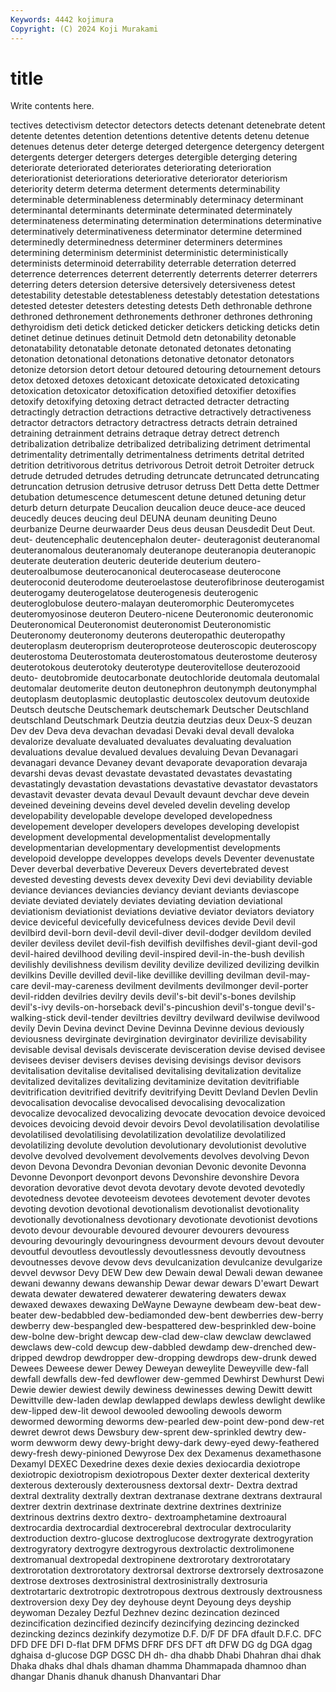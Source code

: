 ```yaml
---
Keywords: 4442 kojimura
Copyright: (C) 2024 Koji Murakami
---
```


# title

Write contents here.



tectives detectivism detector detectors
detects detenant detenebrate detent detente detentes detention detentions detentive detents
detenu detenue detenues detenus deter deterge deterged detergence detergency detergent
detergents deterger detergers deterges detergible deterging detering deteriorate deteriorated deteriorates
deteriorating deterioration deteriorationist deteriorations deteriorative deteriorator deteriorism deteriority determ determa
determent determents determinability determinable determinableness determinably determinacy determinant determinantal determinants
determinate determinated determinately determinateness determinating determination determinations determinative determinatively determinativeness
determinator determine determined determinedly determinedness determiner determiners determines determining determinism
determinist deterministic deterministically determinists determinoid deterrability deterrable deterration deterred deterrence
deterrences deterrent deterrently deterrents deterrer deterrers deterring deters detersion detersive
detersively detersiveness detest detestability detestable detestableness detestably detestation detestations detested
detester detesters detesting detests Deth dethronable dethrone dethroned dethronement dethronements
dethroner dethrones dethroning dethyroidism deti detick deticked deticker detickers deticking
deticks detin detinet detinue detinues detinuit Detmold detn detonability detonable
detonatability detonatable detonate detonated detonates detonating detonation detonational detonations detonative
detonator detonators detonize detorsion detort detour detoured detouring detournement detours
detox detoxed detoxes detoxicant detoxicate detoxicated detoxicating detoxication detoxicator detoxification
detoxified detoxifier detoxifies detoxify detoxifying detoxing detract detracted detracter detracting
detractingly detraction detractions detractive detractively detractiveness detractor detractors detractory detractress
detracts detrain detrained detraining detrainment detrains detraque detray detrect detrench
detribalization detribalize detribalized detribalizing detriment detrimental detrimentality detrimentally detrimentalness detriments
detrital detrited detrition detritivorous detritus detrivorous Detroit detroit Detroiter detruck
detrude detruded detrudes detruding detruncate detruncated detruncating detruncation detrusion detrusive
detrusor detruss Dett Detta dette Dettmer detubation detumescence detumescent detune
detuned detuning detur deturb deturn deturpate Deucalion deucalion deuce deuce-ace
deuced deucedly deuces deucing deul DEUNA deunam deuniting Deuno deurbanize
Deurne deurwaarder Deus deus deusan Deusdedit Deut Deut. deut- deutencephalic
deutencephalon deuter- deuteragonist deuteranomal deuteranomalous deuteranomaly deuteranope deuteranopia deuteranopic deuterate
deuteration deuteric deuteride deuterium deutero- deuteroalbumose deuterocanonical deuterocasease deuterocone deuteroconid
deuterodome deuteroelastose deuterofibrinose deuterogamist deuterogamy deuterogelatose deuterogenesis deuterogenic deuteroglobulose deutero-malayan
deuteromorphic Deuteromycetes deuteromyosinose deuteron Deutero-nicene Deuteronomic deuteronomic Deuteronomical Deuteronomist deuteronomist
Deuteronomistic Deuteronomy deuteronomy deuterons deuteropathic deuteropathy deuteroplasm deuteroprism deuteroproteose deuteroscopic
deuteroscopy deuterostoma Deuterostomata deuterostomatous deuterostome deuterosy deuterotokous deuterotoky deuterotype deuterovitellose
deuterozooid deuto- deutobromide deutocarbonate deutochloride deutomala deutomalal deutomalar deutomerite deuton
deutonephron deutonymph deutonymphal deutoplasm deutoplasmic deutoplastic deutoscolex deutovum deutoxide Deutsch
deutsche Deutschemark deutschemark Deutscher Deutschland deutschland Deutschmark Deutzia deutzia deutzias
deux Deux-S deuzan Dev dev Deva deva devachan devadasi Devaki
deval devall devaloka devalorize devaluate devaluated devaluates devaluating devaluation devaluations
devalue devalued devalues devaluing Devan Devanagari devanagari devance Devaney devant
devaporate devaporation devaraja devarshi devas devast devastate devastated devastates devastating
devastatingly devastation devastations devastative devastator devastators devastavit devaster devata devaul
Devault devaunt devchar deve devein deveined deveining deveins devel develed
develin develing develop developability developable develope developed developedness developement developer
developers developes developing developist development developmental developmentalist developmentally developmentarian developmentary
developmentist developments developoid developpe developpes develops devels Deventer devenustate Dever
deverbal deverbative Devereux Devers devertebrated devest devested devesting devests devex
devexity Devi devi deviability deviable deviance deviances deviancies deviancy deviant
deviants deviascope deviate deviated deviately deviates deviating deviation deviational deviationism
deviationist deviations deviative deviator deviators deviatory device deviceful devicefully devicefulness
devices devide Devil devil devilbird devil-born devil-devil devil-diver devil-dodger devildom
deviled deviler deviless devilet devil-fish devilfish devilfishes devil-giant devil-god devil-haired
devilhood deviling devil-inspired devil-in-the-bush devilish devilishly devilishness devilism devility devilize
devilized devilizing devilkin devilkins Deville devilled devil-like devillike devilling devilman
devil-may-care devil-may-careness devilment devilments devilmonger devil-porter devil-ridden devilries devilry devils
devil's-bit devil's-bones devilship devil's-ivy devils-on-horseback devil's-pincushion devil's-tongue devil's-walking-stick devil-tender deviltries
deviltry devilward devilwise devilwood devily Devin Devina devinct Devine Devinna
Devinne devious deviously deviousness devirginate devirgination devirginator devirilize devisability devisable
devisal devisals deviscerate devisceration devise devised devisee devisees deviser devisers
devises devising devisings devisor devisors devitalisation devitalise devitalised devitalising devitalization
devitalize devitalized devitalizes devitalizing devitaminize devitation devitrifiable devitrification devitrified devitrify
devitrifying Devitt Devland Devlen Devlin devocalisation devocalise devocalised devocalising devocalization
devocalize devocalized devocalizing devocate devocation devoice devoiced devoices devoicing devoid
devoir devoirs Devol devolatilisation devolatilise devolatilised devolatilising devolatilization devolatilize devolatilized
devolatilizing devolute devolution devolutionary devolutionist devolutive devolve devolved devolvement devolvements
devolves devolving Devon devon Devona Devondra Devonian devonian Devonic devonite
Devonna Devonne Devonport devonport devons Devonshire devonshire Devora devoration devorative
devot devota devotary devote devoted devotedly devotedness devotee devoteeism devotees
devotement devoter devotes devoting devotion devotional devotionalism devotionalist devotionality devotionally
devotionalness devotionary devotionate devotionist devotions devoto devour devourable devoured devourer
devourers devouress devouring devouringly devouringness devourment devours devout devouter devoutful
devoutless devoutlessly devoutlessness devoutly devoutness devoutnesses devove devow devs devulcanization
devulcanize devulgarize devvel devwsor Devy DEW Dew dew Dewain dewal
Dewali dewan dewanee dewani dewanny dewans dewanship Dewar dewar dewars
D'ewart Dewart dewata dewater dewatered dewaterer dewatering dewaters dewax dewaxed
dewaxes dewaxing DeWayne Dewayne dewbeam dew-beat dew-beater dew-bedabbled dew-bediamonded dew-bent
dewberries dew-berry dewberry dew-bespangled dew-bespattered dew-besprinkled dew-boine dew-bolne dew-bright dewcap
dew-clad dew-claw dewclaw dewclawed dewclaws dew-cold dewcup dew-dabbled dewdamp dew-drenched
dew-dripped dewdrop dewdropper dew-dropping dewdrops dew-drunk dewed Dewees Deweese dewer
Dewey Deweyan deweylite Deweyville dew-fall dewfall dewfalls dew-fed dewflower dew-gemmed
Dewhirst Dewhurst Dewi Dewie dewier dewiest dewily dewiness dewinesses dewing
Dewitt dewitt Dewittville dew-laden dewlap dewlapped dewlaps dewless dewlight dewlike
dew-lipped dew-lit dewool dewooled dewooling dewools deworm dewormed deworming deworms
dew-pearled dew-point dew-pond dew-ret dewret dewrot dews Dewsbury dew-sprent dew-sprinkled
dewtry dew-worm dewworm dewy dewy-bright dewy-dark dewy-eyed dewy-feathered dewy-fresh dewy-pinioned
Dewyrose Dex dex Dexamenus dexamethasone Dexamyl DEXEC Dexedrine dexes dexie
dexies dexiocardia dexiotrope dexiotropic dexiotropism dexiotropous Dexter dexter dexterical dexterity
dexterous dexterously dexterousness dextorsal dextr- Dextra dextrad dextral dextrality dextrally
dextran dextranase dextrane dextrans dextraural dextrer dextrin dextrinase dextrinate dextrine
dextrines dextrinize dextrinous dextrins dextro dextro- dextroamphetamine dextroaural dextrocardia dextrocardial
dextrocerebral dextrocular dextrocularity dextroduction dextro-glucose dextroglucose dextrogyrate dextrogyration dextrogyratory dextrogyre
dextrogyrous dextrolactic dextrolimonene dextromanual dextropedal dextropinene dextrorotary dextrorotatary dextrorotation dextrorotatory
dextrorsal dextrorse dextrorsely dextrosazone dextrose dextroses dextrosinistral dextrosinistrally dextrosuria dextrotartaric
dextrotropic dextrotropous dextrous dextrously dextrousness dextroversion dexy Dey dey deyhouse
deynt Deyoung deys deyship deywoman Dezaley Dezful Dezhnev dezinc dezincation
dezinced dezincification dezincified dezincify dezincifying dezincing dezincked dezincking dezincs dezinkify
dezymotize D.F. D/F DF DFA dfault D.F.C. DFC DFD DFE
DFI D-flat DFM DFMS DFRF DFS DFT dft DFW DG
dg DGA dgag dghaisa d-glucose DGP DGSC DH dh- dha
dhabb Dhabi Dhahran dhai dhak Dhaka dhaks dhal dhals dhaman
dhamma Dhammapada dhamnoo dhan dhangar Dhanis dhanuk dhanush Dhanvantari Dhar
